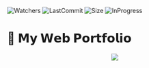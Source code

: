 ![Watchers](https://img.shields.io/github/watchers/melirossi/melirossi?color=orange&label=Watchers&style=flat-square)
![LastCommit](https://img.shields.io/github/last-commit/melirossi/portfolio_FullStack/master?color=blue&label=Last%20commit&style=flat-square)
![Size](https://img.shields.io/github/repo-size/melirossi/portfolio_FullStack?color=brightgreen&label=Repo%20size&style=flat-square)
![InProgress](https://img.shields.io/badge/Status-in_Progress-red?style=flat-square)

# 💼 𝗠𝘆 𝗪𝗲𝗯 𝗣𝗼𝗿𝘁𝗳𝗼𝗹𝗶𝗼

<p align="center">
  <a><img align="center" src="https://github.com/melirossi/MyPortfolio_FrontEnd/blob/master/Images/Under%20construction.gif"/></a>
</p>
